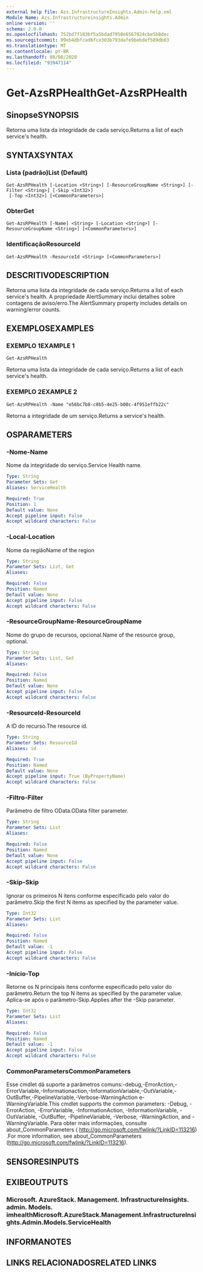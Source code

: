 ```yaml
---
external help file: Azs.InfrastructureInsights.Admin-help.xml
Module Name: Azs.Infrastructureinsights.Admin
online version: ''
schema: 2.0.0
ms.openlocfilehash: 752bd7f183bf5a5bdad7950e6567024cbe5b8dec
ms.sourcegitcommit: 09eb4dbfcad6fce303b793dafe9bebdef589db03
ms.translationtype: MT
ms.contentlocale: pt-BR
ms.lasthandoff: 08/08/2020
ms.locfileid: "93947114"
---
```

# <span data-ttu-id="93c43-101">Get-AzsRPHealth</span><span class="sxs-lookup"><span data-stu-id="93c43-101">Get-AzsRPHealth</span></span>

## <span data-ttu-id="93c43-102">Sinopse</span><span class="sxs-lookup"><span data-stu-id="93c43-102">SYNOPSIS</span></span>
<span data-ttu-id="93c43-103">Retorna uma lista da integridade de cada serviço.</span><span class="sxs-lookup"><span data-stu-id="93c43-103">Returns a list of each service's health.</span></span>

## <span data-ttu-id="93c43-104">SYNTAX</span><span class="sxs-lookup"><span data-stu-id="93c43-104">SYNTAX</span></span>

### <span data-ttu-id="93c43-105">Lista (padrão)</span><span class="sxs-lookup"><span data-stu-id="93c43-105">List (Default)</span></span>
```
Get-AzsRPHealth [-Location <String>] [-ResourceGroupName <String>] [-Filter <String>] [-Skip <Int32>]
 [-Top <Int32>] [<CommonParameters>]
```

### <span data-ttu-id="93c43-106">Obter</span><span class="sxs-lookup"><span data-stu-id="93c43-106">Get</span></span>
```
Get-AzsRPHealth [-Name] <String> [-Location <String>] [-ResourceGroupName <String>] [<CommonParameters>]
```

### <span data-ttu-id="93c43-107">Identificação</span><span class="sxs-lookup"><span data-stu-id="93c43-107">ResourceId</span></span>
```
Get-AzsRPHealth -ResourceId <String> [<CommonParameters>]
```

## <span data-ttu-id="93c43-108">DESCRITIVO</span><span class="sxs-lookup"><span data-stu-id="93c43-108">DESCRIPTION</span></span>
<span data-ttu-id="93c43-109">Retorna uma lista da integridade de cada serviço.</span><span class="sxs-lookup"><span data-stu-id="93c43-109">Returns a list of each service's health.</span></span> <span data-ttu-id="93c43-110">A propriedade AlertSummary inclui detalhes sobre contagens de aviso/erro.</span><span class="sxs-lookup"><span data-stu-id="93c43-110">The AlertSummary property includes details on warning/error counts.</span></span>

## <span data-ttu-id="93c43-111">EXEMPLOS</span><span class="sxs-lookup"><span data-stu-id="93c43-111">EXAMPLES</span></span>

### <span data-ttu-id="93c43-112">EXEMPLO 1</span><span class="sxs-lookup"><span data-stu-id="93c43-112">EXAMPLE 1</span></span>
```
Get-AzsRPHealth
```

<span data-ttu-id="93c43-113">Retorna uma lista da integridade de cada serviço.</span><span class="sxs-lookup"><span data-stu-id="93c43-113">Returns a list of each service's health.</span></span>

### <span data-ttu-id="93c43-114">EXEMPLO 2</span><span class="sxs-lookup"><span data-stu-id="93c43-114">EXAMPLE 2</span></span>
```
Get-AzsRPHealth -Name "e56bc7b8-c8b5-4e25-b00c-4f951effb22c"
```

<span data-ttu-id="93c43-115">Retorna a integridade de um serviço.</span><span class="sxs-lookup"><span data-stu-id="93c43-115">Returns a service's health.</span></span>

## <span data-ttu-id="93c43-116">OS</span><span class="sxs-lookup"><span data-stu-id="93c43-116">PARAMETERS</span></span>

### <span data-ttu-id="93c43-117">-Nome</span><span class="sxs-lookup"><span data-stu-id="93c43-117">-Name</span></span>
<span data-ttu-id="93c43-118">Nome da integridade do serviço.</span><span class="sxs-lookup"><span data-stu-id="93c43-118">Service Health name.</span></span>

```yaml
Type: String
Parameter Sets: Get
Aliases: ServiceHealth

Required: True
Position: 1
Default value: None
Accept pipeline input: False
Accept wildcard characters: False
```

### <span data-ttu-id="93c43-119">-Local</span><span class="sxs-lookup"><span data-stu-id="93c43-119">-Location</span></span>
<span data-ttu-id="93c43-120">Nome da região</span><span class="sxs-lookup"><span data-stu-id="93c43-120">Name of the region</span></span>

```yaml
Type: String
Parameter Sets: List, Get
Aliases:

Required: False
Position: Named
Default value: None
Accept pipeline input: False
Accept wildcard characters: False
```

### <span data-ttu-id="93c43-121">-ResourceGroupName</span><span class="sxs-lookup"><span data-stu-id="93c43-121">-ResourceGroupName</span></span>
<span data-ttu-id="93c43-122">Nome do grupo de recursos, opcional.</span><span class="sxs-lookup"><span data-stu-id="93c43-122">Name of the resource group, optional.</span></span>

```yaml
Type: String
Parameter Sets: List, Get
Aliases:

Required: False
Position: Named
Default value: None
Accept pipeline input: False
Accept wildcard characters: False
```

### <span data-ttu-id="93c43-123">-ResourceId</span><span class="sxs-lookup"><span data-stu-id="93c43-123">-ResourceId</span></span>
<span data-ttu-id="93c43-124">A ID do recurso.</span><span class="sxs-lookup"><span data-stu-id="93c43-124">The resource id.</span></span>

```yaml
Type: String
Parameter Sets: ResourceId
Aliases: id

Required: True
Position: Named
Default value: None
Accept pipeline input: True (ByPropertyName)
Accept wildcard characters: False
```

### <span data-ttu-id="93c43-125">-Filtro</span><span class="sxs-lookup"><span data-stu-id="93c43-125">-Filter</span></span>
<span data-ttu-id="93c43-126">Parâmetro de filtro OData.</span><span class="sxs-lookup"><span data-stu-id="93c43-126">OData filter parameter.</span></span>

```yaml
Type: String
Parameter Sets: List
Aliases:

Required: False
Position: Named
Default value: None
Accept pipeline input: False
Accept wildcard characters: False
```

### <span data-ttu-id="93c43-127">-Skip</span><span class="sxs-lookup"><span data-stu-id="93c43-127">-Skip</span></span>
<span data-ttu-id="93c43-128">Ignorar os primeiros N itens conforme especificado pelo valor do parâmetro.</span><span class="sxs-lookup"><span data-stu-id="93c43-128">Skip the first N items as specified by the parameter value.</span></span>

```yaml
Type: Int32
Parameter Sets: List
Aliases:

Required: False
Position: Named
Default value: -1
Accept pipeline input: False
Accept wildcard characters: False
```

### <span data-ttu-id="93c43-129">-Início</span><span class="sxs-lookup"><span data-stu-id="93c43-129">-Top</span></span>
<span data-ttu-id="93c43-130">Retorne os N principais itens conforme especificado pelo valor do parâmetro.</span><span class="sxs-lookup"><span data-stu-id="93c43-130">Return the top N items as specified by the parameter value.</span></span>
<span data-ttu-id="93c43-131">Aplica-se após o parâmetro-Skip.</span><span class="sxs-lookup"><span data-stu-id="93c43-131">Applies after the -Skip parameter.</span></span>

```yaml
Type: Int32
Parameter Sets: List
Aliases:

Required: False
Position: Named
Default value: -1
Accept pipeline input: False
Accept wildcard characters: False
```

### <span data-ttu-id="93c43-132">CommonParameters</span><span class="sxs-lookup"><span data-stu-id="93c43-132">CommonParameters</span></span>
<span data-ttu-id="93c43-133">Esse cmdlet dá suporte a parâmetros comuns:-debug,-ErrorAction,-ErrorVariable,-Informationaction,-InformationVariable,-OutVariable,-OutBuffer,-PipelineVariable,-Verbose-WarningAction e-WarningVariable.</span><span class="sxs-lookup"><span data-stu-id="93c43-133">This cmdlet supports the common parameters: -Debug, -ErrorAction, -ErrorVariable, -InformationAction, -InformationVariable, -OutVariable, -OutBuffer, -PipelineVariable, -Verbose, -WarningAction, and -WarningVariable.</span></span> <span data-ttu-id="93c43-134">Para obter mais informações, consulte about_CommonParameters ( http://go.microsoft.com/fwlink/?LinkID=113216) .</span><span class="sxs-lookup"><span data-stu-id="93c43-134">For more information, see about_CommonParameters (http://go.microsoft.com/fwlink/?LinkID=113216).</span></span>

## <span data-ttu-id="93c43-135">SENSORES</span><span class="sxs-lookup"><span data-stu-id="93c43-135">INPUTS</span></span>

## <span data-ttu-id="93c43-136">EXIBE</span><span class="sxs-lookup"><span data-stu-id="93c43-136">OUTPUTS</span></span>

### <span data-ttu-id="93c43-137">Microsoft. AzureStack. Management. InfrastructureInsights. admin. Models. imhealth</span><span class="sxs-lookup"><span data-stu-id="93c43-137">Microsoft.AzureStack.Management.InfrastructureInsights.Admin.Models.ServiceHealth</span></span>

## <span data-ttu-id="93c43-138">INFORMA</span><span class="sxs-lookup"><span data-stu-id="93c43-138">NOTES</span></span>

## <span data-ttu-id="93c43-139">LINKS RELACIONADOS</span><span class="sxs-lookup"><span data-stu-id="93c43-139">RELATED LINKS</span></span>
